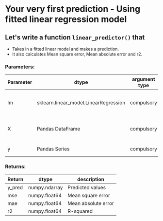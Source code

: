 # Your very first prediction - Using fitted linear regression model

## Let's write a function `linear_predictor()` that 
* Takes in a fitted linear model and makes a prediction. 
* It also calculates Mean square error, Mean absolute error and r2.

### Parameters:

| Parameter | dtype | argument type | default value | description |
| --- | --- | --- | --- | --- |
| lm | sklearn.linear_model.LinearRegression | compulsory | | Fitted Linear Regression model |
| X | Pandas DataFrame | compulsory | | Dataframe containing feature variables |
| y | Pandas Series | compulsory | | Target Variable |

### Returns:

| Return | dtype | description |
| --- | --- | --- |
| y_pred | numpy.ndarray | Predicted values |
| mse | numpy.float64 | Mean square error |
| mae | numpy.float64 | Mean absolute error |
| r2 | numpy.float64 | R-squared |
